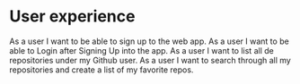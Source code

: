 # User experience

As a user I want to be able to sign up to the web app.
As a user I want to be able to Login after Signing Up into the app.
As a user I want to list all de repositories under my Github user.
As a user I want to search through all my repositories and create a list of my favorite repos.
